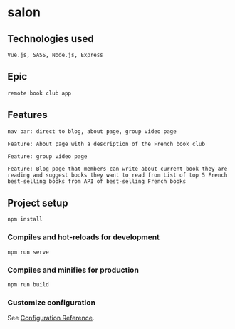 # salon

## Technologies used
```
Vue.js, SASS, Node.js, Express
```

## Epic
`remote book club app`

## Features
```
nav bar: direct to blog, about page, group video page
```
```
Feature: About page with a description of the French book club
```
```
Feature: group video page
```
```
Feature: Blog page that members can write about current book they are reading and suggest books they want to read from List of top 5 French best-selling books from API of best-selling French books
```


## Project setup
```
npm install
```

### Compiles and hot-reloads for development
```
npm run serve
```

### Compiles and minifies for production
```
npm run build
```

### Customize configuration
See [Configuration Reference](https://cli.vuejs.org/config/).
